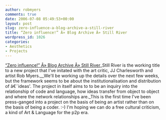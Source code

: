 ```yaml
---
author: robmyers
comments: true
date: 2006-07-08 05:49:53+00:00
layout: post
slug: zero-influence-a-blog-archive-a-still-river
title: “Zero influence!” Â» Blog Archive Â» Still River
wordpress_id: 1026
categories:
- Aesthetics
- Projects
---
```


[“Zero influence!” Â» Blog Archive Â» Still River](http://zeroinfluence.wordpress.com/2006/07/07/still-river/)_Still River is the working title to a new project that I've initated with the art critic, JJ Charlesworth and artist Rob Myers.__We'll be working up the details over the next few weeks, but the framework seems to be about the institutionalisation and distribution of â€˜ideas'. The project in itself aims to to be an inquiry into the relationship of code and language, how ideas transfer from object to object and where the network relationships are._This is the first time I've been press-ganged into a project on the basis of being an artist rather than on the basis of being a coder. :-) I'm hoping we can do a free cultural criticism, a kind of Art & Language for the p2p era.

